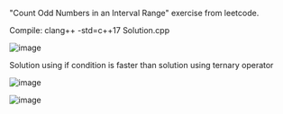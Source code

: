 "Count Odd Numbers in an Interval Range" exercise from leetcode.

Compile: clang++ -std=c++17 Solution.cpp

![image](https://user-images.githubusercontent.com/80957111/198923950-12c15975-03f2-4d13-bab6-43b69f20410e.png)

Solution using if condition is faster than solution using ternary operator

![image](https://user-images.githubusercontent.com/80957111/198923701-813256ed-0ad8-4bef-8a79-3c7fd5a5b7bb.png)

![image](https://user-images.githubusercontent.com/80957111/198924039-7fd4a89a-7ae5-46f4-adad-5b086e98b827.png)
